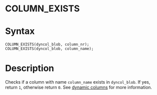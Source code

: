 # COLUMN_EXISTS

#

# Syntax

```
COLUMN_EXISTS(dyncol_blob, column_nr);
COLUMN_EXISTS(dyncol_blob, column_name);
```

#

# Description

Checks if a column with name `column_name` exists in `dyncol_blob`. If yes, return `1`, otherwise return `0`. See [dynamic columns](../../../../nosql/dynamic-columns-api.md) for more information.